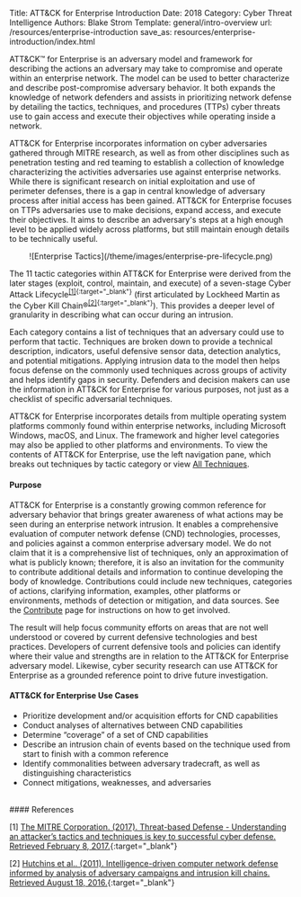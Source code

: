 Title: ATT&CK for Enterprise Introduction
Date: 2018
Category: Cyber Threat Intelligence
Authors: Blake Strom
Template: general/intro-overview
url: /resources/enterprise-introduction
save_as: resources/enterprise-introduction/index.html

ATT&CK™ for Enterprise is an adversary model and framework for describing the actions an adversary may take to compromise and operate within an enterprise network. The model can be used to better characterize and describe post-compromise adversary behavior. It both expands the knowledge of network defenders and assists in prioritizing network defense by detailing the tactics, techniques, and procedures (TTPs) cyber threats use to gain access and execute their objectives while operating inside a network.

ATT&CK for Enterprise incorporates information on cyber adversaries gathered through MITRE research, as well as from other disciplines such as penetration testing and red teaming to establish a collection of knowledge characterizing the activities adversaries use against enterprise networks. While there is significant research on initial exploitation and use of perimeter defenses, there is a gap in central knowledge of adversary process after initial access has been gained. ATT&CK for Enterprise focuses on TTPs adversaries use to make decisions, expand access, and execute their objectives. It aims to describe an adversary's steps at a high enough level to be applied widely across platforms, but still maintain enough details to be technically useful.

<center>
![Enterprise Tactics](/theme/images/enterprise-pre-lifecycle.png)
</center>

The 11 tactic categories within ATT&CK for Enterprise were derived from the later stages (exploit, control, maintain, and execute) of a seven-stage Cyber Attack Lifecycle<sup>[[1]](https://www.mitre.org/capabilities/cybersecurity/threat-based-defense){:target="_blank"}</sup> (first articulated by Lockheed Martin as the Cyber Kill Chain®<sup>[[2]](https://www.lockheedmartin.com/content/dam/lockheed-martin/rms/documents/cyber/LM-White-Paper-Intel-Driven-Defense.pdf){:target="_blank"}</sup>). This provides a deeper level of granularity in describing what can occur during an intrusion.

Each category contains a list of techniques that an adversary could use to perform that tactic. Techniques are broken down to provide a technical description, indicators, useful defensive sensor data, detection analytics, and potential mitigations. Applying intrusion data to the model then helps focus defense on the commonly used techniques across groups of activity and helps identify gaps in security. Defenders and decision makers can use the information in ATT&CK for Enterprise for various purposes, not just as a checklist of specific adversarial techniques.

ATT&CK for Enterprise incorporates details from multiple operating system platforms commonly found within enterprise networks, including Microsoft Windows, macOS, and Linux. The framework and higher level categories may also be applied to other platforms and environments. To view the contents of ATT&CK for Enterprise, use the left navigation pane, which breaks out techniques by tactic category or view [All Techniques](/techniques/enterprise/).

#### Purpose
ATT&CK for Enterprise is a constantly growing common reference for adversary behavior that brings greater awareness of what actions may be seen during an enterprise network intrusion. It enables a comprehensive evaluation of computer network defense (CND) technologies, processes, and policies against a common enterprise adversary model. We do not claim that it is a comprehensive list of techniques, only an approximation of what is publicly known; therefore, it is also an invitation for the community to contribute additional details and information to continue developing the body of knowledge. Contributions could include new techniques, categories of actions, clarifying information, examples, other platforms or environments, methods of detection or mitigation, and data sources. See the [Contribute](/resources/contribute) page for instructions on how to get involved.

The result will help focus community efforts on areas that are not well understood or covered by current defensive technologies and best practices. Developers of current defensive tools and policies can identify where their value and strengths are in relation to the ATT&CK for Enterprise adversary model. Likewise, cyber security research can use ATT&CK for Enterprise as a grounded reference point to drive future investigation.

#### ATT&CK for Enterprise Use Cases

* Prioritize development and/or acquisition efforts for CND capabilities
* Conduct analyses of alternatives between CND capabilities
* Determine “coverage” of a set of CND capabilities
* Describe an intrusion chain of events based on the technique used from start to finish with a common reference
* Identify commonalities between adversary tradecraft, as well as distinguishing characteristics
* Connect mitigations, weaknesses, and adversaries

<br>
#### References

[1] [The MITRE Corporation. (2017). Threat-based Defense - Understanding an attacker’s tactics and techniques is key to successful cyber defense. Retrieved February 8, 2017.](https://www.mitre.org/capabilities/cybersecurity/threat-based-defense){:target="_blank"}

[2] [Hutchins et al.. (2011). Intelligence-driven computer network defense informed by analysis of adversary campaigns and intrusion kill chains. Retrieved August 18, 2016.](http://www.lockheedmartin.com/content/dam/lockheed/data/corporate/documents/LM-White-Paper-Intel-Driven-Defense.pdf){:target="_blank"}